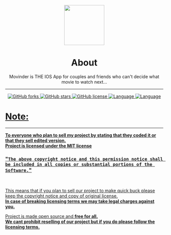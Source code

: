 
<p align="center">
<img width="128" height="128" src="https://i.imgur.com/SDKMcqz.png">
</p>

<h1 align= "center"><b>
  About
  </b>
</h1>

<p align= "center">
Movinder is THE IOS App for couples and friends who can't decide what movie to watch next...
  <hr>
</p>

<p align= "center">
    <a href="https://github.com/notdezzi/Movinder/network">
  <img src="https://img.shields.io/github/forks/notdezzi/Movinder.svg?style=plastic" alt="GitHub forks">
  </a>
    <a href="https://github.com/notdezzi/Movinder/stargazers">
  <img src="https://img.shields.io/github/stars/notdezzi/Movinder.svg?style=plastic" alt="GitHub stars">
  </a>
    <a href="https://raw.githubusercontent.com/notdezzi/Movinder/master/LICENSE">
  <img src="https://img.shields.io/badge/license-MIT-blue.svg?style=plastic" alt="GitHub license">
    <a href="https://en.wikipedia.org/wiki/Swift_(programming_language)">
  <img src="https://img.shields.io/badge/Uses-Swift-orange" alt="Language">
  </a>
    <a href="https://en.wikipedia.org/wiki/IOS">
  <img src="https://img.shields.io/badge/For-IOS-blue.svg" alt="Language">
</p>

# Note:

<hr>

**To everyone who plan to sell my project by stating that they coded it or that they sell edited version.**<br>
**Project is licensed under the MIT license**<br>

### "`The above copyright notice and this permission notice shall be included in all copies or substantial portions of the Software.`"<br>

<br>

This means that if you plan to sell our project to make quick buck please keep the copyright notice and copy of original license. <br>
**In case of breaking licensing terms we may take legal charges against you.**

Project is made open source and **free for all.**<br>
**We cant prohibit reselling of our project but if you do please follow the licensing terms.**<br> 
